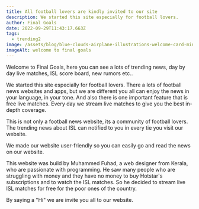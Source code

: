 ```yaml
---
title: All football lovers are kindly invited to our site
description: W﻿e started this site especially for football lovers.
author: Final Goals
date: 2022-09-29T11:43:17.663Z
tags:
  - trending2
image: /assets/blog/blue-clouds-airplane-illustrations-welcome-card-min.jpg
imageAlt: welcome to final goals
---
```

W﻿elcome to Final Goals, here you can see a lots of trending news, day by day live matches, ISL score board, new rumors etc..

W﻿e started this site especially for football lovers. There a lots of football news websites and apps, but we are different you all can enjoy the news in your language, in your tone. And also there is one important feature that is free live matches. Every day we stream live matches to give you the best in-depth coverage.

T﻿his is not only a football news website, its a community of football lovers. The trending news about ISL can notified to you in every tie you visit our website.

W﻿e made our website user-friendly so you can easily go and read the news on our website.

T﻿his website was build by Muhammed Fuhad, a web designer from Kerala, who are passionate with programming. He saw many people who are struggling with money and they have no money to buy Hotstar's subscriptions and to watch the ISL matches. So he decided to stream live ISL matches for free for the poor ones of the country.

B﻿y saying a "Hi" we are invite you all to our website.